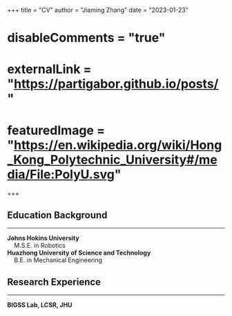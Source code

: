 +++
title = "CV"
author = "Jiaming Zhang"
date = "2023-01-23"
# disableComments = "true"
# externalLink = "https://partigabor.github.io/posts/"
# featuredImage = "https://en.wikipedia.org/wiki/Hong_Kong_Polytechnic_University#/media/File:PolyU.svg"
+++

## Education Background
---
<b>Johns Hokins University</b>
<br>&nbsp; &nbsp; M.S.E. in Robotics
<br>
<b>Huazhong University of Science and Technology</b>
<br>&nbsp; &nbsp; B.E. in Mechanical Engineering


## Research Experience
---
<b>BIGSS Lab, LCSR, JHU</b>


[<i class="fa fa-2x fa-cloud-download"></i>](/files/PHD_CV_JiamingZhang.pdf "Download pdf")

